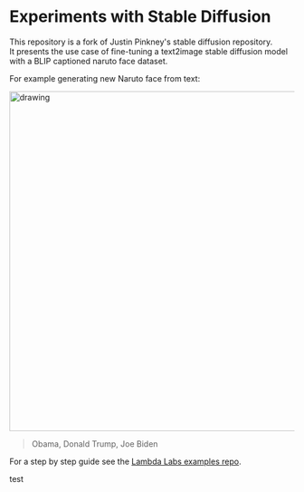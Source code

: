 # Experiments with Stable Diffusion

This repository is a fork of Justin Pinkney's stable diffusion repository.  
It presents the use case of fine-tuning a text2image stable diffusion model with a BLIP captioned naruto face dataset.

For example generating new Naruto face from text:

<img src="./assets/naruto2-grid-output.png" alt="drawing" width="600"/>

> Obama, Donald Trump, Joe Biden

For a step by step guide see the [Lambda Labs examples repo](https://github.com/LambdaLabsML/examples).

test

